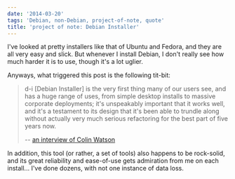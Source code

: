 ```yaml
---
date: '2014-03-20'
tags: 'Debian, non-Debian, project-of-note, quote'
title: 'project of note: Debian Installer'
---
```


I\'ve looked at pretty installers like that of Ubuntu and Fedora, and
they are all very easy and slick. But whenever I install Debian, I
don\'t really see how much harder it is to use, though it\'s a lot
uglier.

Anyways, what triggered this post is the following tit-bit:

> d-i \[Debian Installer\] is the very first thing many of our users
> see, and has a huge range of uses, from simple desktop installs to
> massive corporate deployments; it\'s unspeakably important that it
> works well, and it\'s a testament to its design that it\'s been able
> to trundle along without actually very much serious refactoring for
> the best part of five years now.
>
> \-- [an interview of Colin Watson]

In addition, this tool (or rather, a set of tools) also happens to be
rock-solid, and its great reliability and ease-of-use gets admiration
from me on each install\... I\'ve done dozens, with not one instance of
data loss.

  [an interview of Colin Watson]: http://raphaelhertzog.com/2010/11/25/people-behind-debian-colin-watson/
